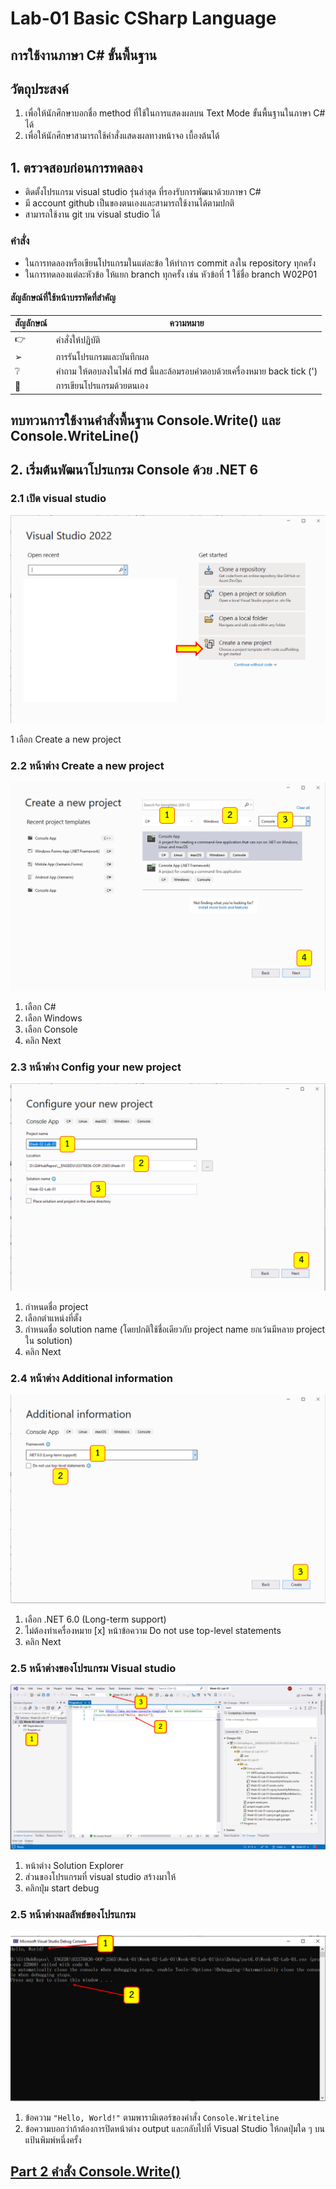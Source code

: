 # Lab-01 Basic CSharp Language

## การใช้งานภาษา C# ขั้นพื้นฐาน

## วัตถุประสงค์  

1. เพื่อให้นักศึกษาบอกชื่อ method ที่ใช้ในการแสดงผลบน Text Mode ขั้นพื้นฐานในภาษา C# ได้
2. เพื่อให้นักศึกษาสามารถใช้คำสั่งแสดงผลทางหน้าจอ เบื้องต้นได้

## 1. ตรวจสอบก่อนการทดลอง

- ติดตั้งโปรแกรม visual studio รุ่นล่าสุด ที่รองรับการพัฒนาด้วยภาษา C#
- มี account github เป็นของตนเองและสามารถใช้งานได้ตามปกติ
- สามารถใช้งาน git บน visual studio ได้

### คำสั่ง

* ในการทดลองหรือเขียนโปรแกรมในแต่ละข้อ ให้ทำการ commit ลงใน repository ทุกครั้ง
* ในการทดลองแต่ละหัวข้อ ให้แยก branch ทุกครั้ง เช่น หัวข้อที่ 1 ใช้ชื่อ branch W02P01

#### สัญลักษณ์ที่ใช้หน้าบรรทัดที่สำคัญ  

|สัญลักษณ์| ความหมาย|
|---|---|
|👉 | คำสั่งให้ปฏิบัติ |  
|➢ |การรันโปรแกรมและบันทึกผล  
|❔ |คำถาม ให้ตอบลงในไฟล์ md นี้และล้อมรอบคำตอบด้วยเครื่องหมาย back tick (\') |  
|👷 |การเขียนโปรแกรมด้วยตนเอง |  

## ทบทวนการใช้งานคำสั่งพื้นฐาน Console.Write() และ Console.WriteLine()

## 2. เริ่มต้นพัฒนาโปรแกรม Console ด้วย .NET 6 

### 2.1 เปิด visual studio

![](./Pictures/Pic-01-get-started.png)

1 เลือก Create a new project
### 2.2  หน้าต่าง Create a new project

![](./Pictures/Pic-02-Create-a-new-project.png)

1. เลือก C#
2. เลือก Windows
3. เลือก Console
4. คลิก Next

### 2.3  หน้าต่าง Config your new project

![](./Pictures/Pic-03-Configure-your-new-project.png)

1. กำหนดชื่อ project
2. เลือกตำแหน่งที่ตั้ง
3. กำหนดชื่อ solution name (โดยปกติใช้ชื่อเดียวกับ project name ยกเว้นมีหลาย project  ใน solution)
4. คลิก Next


### 2.4  หน้าต่าง Additional information

![](./Pictures/Pic-04-Additional-information.png)

1. เลือก .NET 6.0 (Long-term support)
2. ไม่ต้องทำเครื่องหมาย [x] หน้าข้อความ Do not use top-level statements
3. คลิก Next

### 2.5  หน้าต่างของโปรแกรม Visual studio

![](./Pictures/Pic-05-Project-windows.png)

1. หน้าต่าง Solution Explorer 
2. ส่วนของโปรแกรมที่ visual studio สร้างมาให้
3. คลิกปุ่ม start debug

### 2.5  หน้าต่างผลลัพธ์ของโปรแกรม

![](./Pictures/Pic-06-Output-windows.png)

1. ข้อความ `"Hello, World!"` ตามพารามิเตอร์ของคำสั่ง `Console.Writeline` 
2. ข้อความบอกว่าถ้าต้องการปิดหน้าต่าง output และกลับไปที่ Visual Studio ให้กดปุ่มใด ๆ บนแป้นพิมพ์หนึ่งครั้ง


## [Part 2 คำสั่ง Console.Write()](./Lab-01-part-2-3.md)

